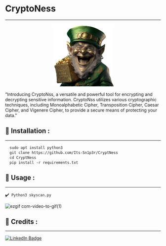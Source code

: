 # CryptoNess
---
<p align="center">
<img src="logo.png" alt="center" style="width:200px; height:200px"/>
</p>
"Introducing CryptoNss, a versatile and powerful tool for encrypting and decrypting sensitive information. CryptoNss utilizes various cryptographic techniques, including Monoalphabetic Cipher, Transposition Cipher, Caesar Cipher, and Vigenere Cipher, to provide a secure means of protecting your data."

## :pushpin: Installation :
---

``` 
  sudo apt install python3
  git clone https://github.com/Its-Sn1p3r/CryptNess
  cd CryptNess
  pip install -r requirements.txt
```
## :pushpin: Usage :
---
✔️`` Python3 skyscan.py``

![ezgif com-video-to-gif(1)](https://user-images.githubusercontent.com/111459230/236076463-5be9b25b-7bbf-4323-b7bc-4f6be611b93f.gif)
## 📜 Credits :
---


[![LinkedIn Badge](https://img.shields.io/badge/LinkedIn-0077B5?style=for-the-badge&logo=linkedin&logoColor=white)](https://www.linkedin.com/in/elmehdi-chbani/)


